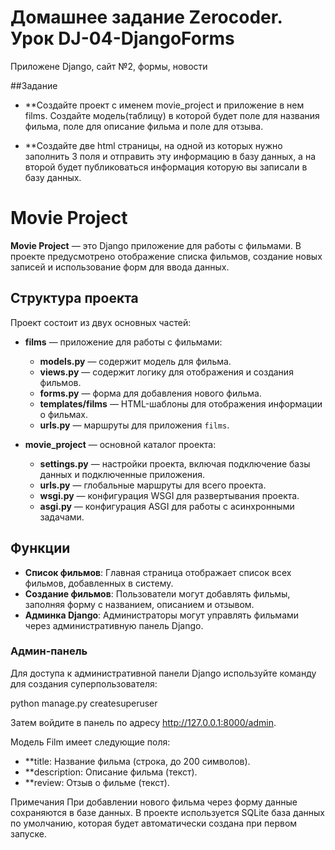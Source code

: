 # Домашнее задание Zerocoder. Урок DJ-04-DjangoForms
Приложене Django, сайт №2, формы, новости

##Задание
- **Создайте проект с именем movie_project и приложение в нем films. Создайте модель(таблицу) в которой будет поле для названия фильма, поле для описание фильма и поле для отзыва.

- **Создайте две html страницы, на одной из которых нужно заполнить 3 поля и отправить эту информацию в базу данных, а на второй будет публиковаться информация которую вы записали в базу данных.

# Movie Project

**Movie Project** — это Django приложение для работы с фильмами. В проекте предусмотрено отображение списка фильмов, создание новых записей и использование форм для ввода данных.

## Структура проекта

Проект состоит из двух основных частей:

- **films** — приложение для работы с фильмами:
  - **models.py** — содержит модель для фильма.
  - **views.py** — содержит логику для отображения и создания фильмов.
  - **forms.py** — форма для добавления нового фильма.
  - **templates/films** — HTML-шаблоны для отображения информации о фильмах.
  - **urls.py** — маршруты для приложения `films`.

- **movie_project** — основной каталог проекта:
  - **settings.py** — настройки проекта, включая подключение базы данных и подключенные приложения.
  - **urls.py** — глобальные маршруты для всего проекта.
  - **wsgi.py** — конфигурация WSGI для развертывания проекта.
  - **asgi.py** — конфигурация ASGI для работы с асинхронными задачами.

## Функции

- **Список фильмов**: Главная страница отображает список всех фильмов, добавленных в систему.
- **Создание фильмов**: Пользователи могут добавлять фильмы, заполняя форму с названием, описанием и отзывом.
- **Админка Django**: Администраторы могут управлять фильмами через административную панель Django.



### Админ-панель
Для доступа к административной панели Django используйте команду для создания суперпользователя:

python manage.py createsuperuser

Затем войдите в панель по адресу http://127.0.0.1:8000/admin.

Модель Film имеет следующие поля:

- **title: Название фильма (строка, до 200 символов).
- **description: Описание фильма (текст).
- **review: Отзыв о фильме (текст).

Примечания
При добавлении нового фильма через форму данные сохраняются в базе данных.
В проекте используется SQLite база данных по умолчанию, которая будет автоматически создана при первом запуске.
